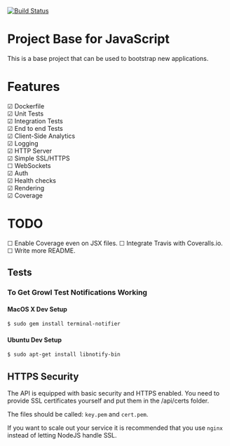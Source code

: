 [![Build Status](https://travis-ci.org/triforkse/base-project-js.svg)](https://travis-ci.org/triforkse/base-project-js)

# Project Base for JavaScript

This is a base project that can be used to bootstrap new applications.

# Features

☑ Dockerfile  
☑ Unit Tests  
☑ Integration Tests  
☑ End to end Tests  
☑ Client-Side Analytics  
☑ Logging  
☑ HTTP Server  
☑ Simple SSL/HTTPS  
☐ WebSockets  
☑ Auth  
☑ Health checks  
☑ Rendering  
☑ Coverage

# TODO

☐ Enable Coverage even on JSX files.
☐ Integrate Travis with Coveralls.io.
☐ Write more README.

## Tests

### To Get Growl Test Notifications Working

#### MacOS X Dev Setup

```bash
$ sudo gem install terminal-notifier
```

#### Ubuntu Dev Setup

```bash
$ sudo apt-get install libnotify-bin
```

## HTTPS Security

The API is equipped with basic security and HTTPS enabled.
You need to provide SSL certificates yourself and put them
in the /api/certs folder.

The files should be called: `key.pem` and `cert.pem`.

If you want to scale out your service it is recommended that
you use `nginx` instead of letting NodeJS handle SSL.
